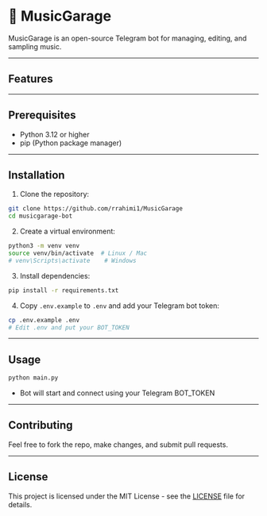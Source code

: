 # 🎵 MusicGarage

MusicGarage is an open-source Telegram bot for managing, editing, and sampling music.

---

## Features


---

## Prerequisites

- Python 3.12 or higher
- pip (Python package manager)

---

## Installation

1. Clone the repository:

```bash
git clone https://github.com/rrahimi1/MusicGarage
cd musicgarage-bot
```

2. Create a virtual environment:

```bash
python3 -m venv venv
source venv/bin/activate  # Linux / Mac
# venv\Scripts\activate    # Windows
```

3. Install dependencies:

```bash
pip install -r requirements.txt
```

4. Copy `.env.example` to `.env` and add your Telegram bot token:

```bash
cp .env.example .env
# Edit .env and put your BOT_TOKEN
```

---

## Usage

```bash
python main.py
```

- Bot will start and connect using your Telegram BOT_TOKEN

---

## Contributing

Feel free to fork the repo, make changes, and submit pull requests.

---

## License

This project is licensed under the MIT License - see the [LICENSE](LICENSE) file for details.
